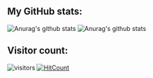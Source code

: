 ## My GitHub stats:
![Anurag's github stats](https://github-readme-stats.vercel.app/api?username=jaanjah&show_icons=true)
![Anurag's github stats](https://github-readme-stats.vercel.app/api?username=jaanjah&show_icons=true&title_color=fff&icon_color=79ff97&text_color=9f9f9f&bg_color=151515)

## Visitor count:
![visitors](https://visitor-badge.glitch.me/badge?page_id=jaanjah.visitor.badge)
[![HitCount](http://hits.dwyl.com/jaanjah/jaanjah.svg)](http://hits.dwyl.com/jaanjah/jaanjah)
